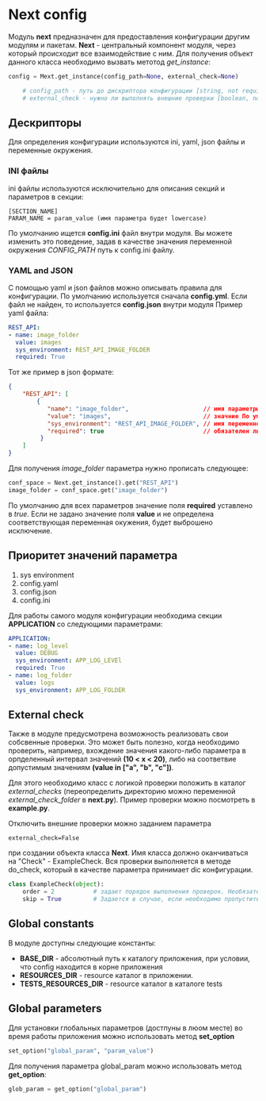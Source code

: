 # Next config


Модуль **next** предназначен для предоставления конфигурации другим модулям и пакетам. **Next** - центральный компонент модуля, через который происходит все взаимодействие с ним. Для получения объект данного класса необходимо вызвать метотод _get_instance_:

```python
config = Mext.get_instance(config_path=None, external_check=None)

    # config_path - путь до дискриптора конфигурации [string, not required]
    # external_check - нужно ли выполнять внешние проверки [boolean, not required]
```

## Дескрипторы

Для определения конфигурации используются ini, yaml, json файлы и переменные окружения.

### INI файлы
ini файлы используются исключительно для описания секций и параметров в секции:

```
[SECTION_NAME]
PARAM_NAME = param_value (имя параметра будет lowercase)
```

По умолчанию ищется **config.ini** файл внутри модуля. Вы можете изменить это поведение, задав в качестве значения переменной окружения _CONFIG_PATH_ путь к config.ini файлу.

### YAML and JSON 
С помощью yaml и json файлов можно описывать правила для конфигурации. По умолчанию используется сначала **config.yml**. Если файл не найден, то используется **config.json** внутри модуля
Пример yaml файла:
```yaml
REST_API:
- name: image_folder
  value: images
  sys_environment: REST_API_IMAGE_FOLDER
  required: True    
```

Тот же пример в json формате:
```json
{
    "REST_API": [
        {
           "name": "image_folder",                     // имя параметры в секции (обязательное поле)
           "value": "images",                          // значние По умолчанию  необязательное поле если есть sys_environment)
           "sys_environment": "REST_API_IMAGE_FOLDER", // имя переменной окужения для данного параметра (необязательное поле если есть value)
           "required": true                            // обязателен ли параметр для заполнения   (необязательное поле)
         }
    ]
}
```
 Для получения _image_folder_ параметра нужно прописать следующее:

```python
conf_space = Next.get_instance().get("REST_API")
image_folder = conf_space.get("image_folder")
```

По умолчанию для всех параметров значение поля **required** уставлено в _true_. Если не задано значение поля **value** и не определена соответствующая переменная окужения, будет выброшено исключение.

## Приоритет значений параметра
1.  sys environment
2.  config.yaml
3.  config.json
4.  config.ini

Для работы самого модуля конфигурации необходима секции **APPLICATION** со следующими параметрами:
```yaml
APPLICATION:
- name: log_level
  value: DEBUG
  sys_environment: APP_LOG_LEVEl
  required: True
- name: log_folder
  value: logs
  sys_environment: APP_LOG_FOLDER
```

## External check

Также в модуле предусмотрена возможность реализовать свои собсвенные проверки. Это может быть полезно, когда необходимо проверить, например, вхождение значения какого-либо параметра в орпделенный интервал значений **(10 < x < 20)**, либо на соответвие допустимым значениям **(value in ["a", "b", "c"])**.

Для этого необходимо класс с логикой проверки положить в каталог _external_checks_ (переопределить директорию можно
переменной _external_check_folder_ в **next.py**). Пример проверки можно посмотреть в **example.py**.

Отключить
внешние проверки можно заданием параметра 

    external_check=False

при создании объекта класса **Next**. Имя класса
должно оканчиваться на "Check" - ExampleCheck. Вся проверки выполняется в методе do_check, который в качестве параметра
принимает dic конфигурации.

```python
class ExampleCheck(object):
    order = 2           # задает порядок выполнения проверок. Необязательное поле
    skip = True         # Задается в случае, если необходимо пропустить выполнение данной проверки
```

## Global constants
В модуле доступны следующие константы:
* **BASE_DIR** - абсолютный путь к каталогу приложения, при условии, что config находится в корне приложения
* **RESOURCES_DIR** - resource каталог в приложении.
* **TESTS_RESOURCES_DIR** - resource каталог в каталоге tests

## Global parameters

Для установки глобальных параметров (достпуны в люом месте) во время работы приложения можно использовать метод **set_option**
```python
set_option("global_param", "param_value")
```
Для получения параметра global_param можно использовать метод **get_option**:
```python
glob_param = get_option("global_param")
```
